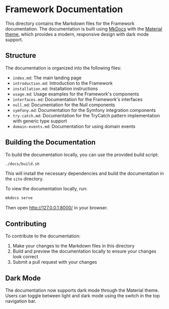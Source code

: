# Framework Documentation

This directory contains the Markdown files for the Framework documentation. The documentation is built using [MkDocs](https://www.mkdocs.org/) with the [Material theme](https://squidfunk.github.io/mkdocs-material/), which provides a modern, responsive design with dark mode support.

## Structure

The documentation is organized into the following files:

- `index.md`: The main landing page
- `introduction.md`: Introduction to the Framework
- `installation.md`: Installation instructions
- `usage.md`: Usage examples for the Framework's components
- `interfaces.md`: Documentation for the Framework's interfaces
- `null.md`: Documentation for the Null components
- `symfony.md`: Documentation for the Symfony integration components
- `try-catch.md`: Documentation for the TryCatch pattern implementation with generic type support
- `domain-events.md`: Documentation for using domain events

## Building the Documentation

To build the documentation locally, you can use the provided build script:

```bash
./docs/build.sh
```

This will install the necessary dependencies and build the documentation in the `site` directory.

To view the documentation locally, run:

```bash
mkdocs serve
```

Then open http://127.0.0.1:8000/ in your browser.

## Contributing

To contribute to the documentation:

1. Make your changes to the Markdown files in this directory
2. Build and preview the documentation locally to ensure your changes look correct
3. Submit a pull request with your changes

## Dark Mode

The documentation now supports dark mode through the Material theme. Users can toggle between light and dark mode using the switch in the top navigation bar.
